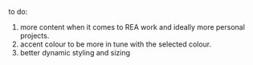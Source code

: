to do:
1. more content when it comes to REA work and ideally more personal projects.
2. accent colour to be more in tune with the selected colour.
3. better dynamic styling and sizing

